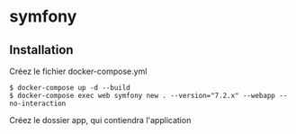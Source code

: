 # symfony

## Installation

Créez le fichier docker-compose.yml

```basj
$ docker-compose up -d --build
$ docker-compose exec web symfony new . --version="7.2.x" --webapp --no-interaction
```

Créez le dossier app, qui contiendra l'application